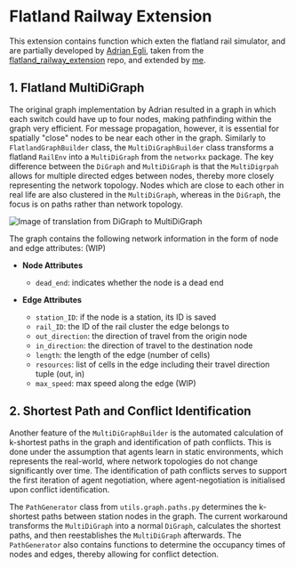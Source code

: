 # Flatland Railway Extension
This extension contains function which exten the flatland rail simulator, and are partially developed by [Adrian Egli](https://github.com/aiAdrian), taken from the [flatland_railway_extension](https://github.com/aiAdrian/flatland_railway_extension/tree/master?tab=readme-ov-file) repo, and extended by [me](https://github.com/ozmanda). 

## 1. Flatland MultiDiGraph
The original graph implementation by Adrian resulted in a graph in which each switch could have up to four nodes, making pathfinding within the graph very efficient. For message propagation, however, it is essential for spatially "close" nodes to be near each other in the graph. Similarly to ``FlatlandGraphBuilder`` class, the ``MultiDiGraphBuilder`` class transforms a flatland ``RailEnv`` into a ``MultiDiGraph`` from the ``networkx`` package. The key difference between the ``DiGraph`` and ``MultiDiGraph`` is that the ``MultiDigrpah`` allows for multiple directed edges between nodes, thereby more closely representing the network topology. Nodes which are close to each other in real life are also clustered in the ``MultiDiGraph``, whereas in the ``DiGraph``, the focus is on paths rather than network topology. 

![Image of translation from DiGraph to MultiDiGraph](imgs/DiGraph-MultiDiGraph.png)

The graph contains the following network information in the form of node and edge attributes: (WIP)
- **Node Attributes**
    - ``dead_end``: indicates whether the node is a dead end

- **Edge Attributes** 
    - ``station_ID``: if the node is a station, its ID is saved
    - ``rail_ID``: the ID of the rail cluster the edge belongs to
    - ``out_direction``: the direction of travel from the origin node
    - ``in_direction``: the direction of travel to the destination node
    - ``length``: the length of the edge (number of cells)
    - ``resources``: list of cells in the edge including their travel direction tuple (out, in)
    - ``max_speed``: max speed along the edge (WIP)

## 2. Shortest Path and Conflict Identification
Another feature of the ``MultiDiGraphBuilder`` is the automated calculation of k-shortest paths in the graph and identification of path conflicts. This is done under the assumption that agents learn in static environments, which represents the real-world, where network topologies do not change significantly over time. The identification of path conflicts serves to support the first iteration of agent negotiation, where agent-negotiation is initialised upon conflict identification. 

The ``PathGenerator`` class from ``utils.graph.paths.py`` determines the k-shortest paths between station nodes in the graph. The current workaround transforms the ``MultiDiGraph`` into a normal ``DiGraph``, calculates the shortest paths, and then reestablishes the ``MultiDiGraph`` afterwards. The ``PathGenerator`` also contains functions to determine the occupancy times of nodes and edges, thereby allowing for conflict detection. 